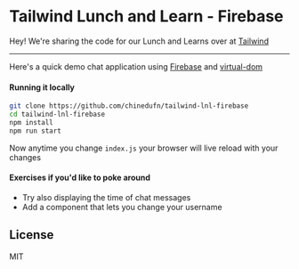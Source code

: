 Tailwind Lunch and Learn - Firebase
===================================

Hey! We're sharing the code for our Lunch and Learns over at [Tailwind](https://www.tailwindapp.com/)

---

Here's a quick demo chat application using [Firebase](http://firebase.google.com/) and [virtual-dom](https://github.com/Matt-Esch/virtual-dom)

#### Running it locally

```sh
git clone https://github.com/chinedufn/tailwind-lnl-firebase
cd tailwind-lnl-firebase
npm install
npm run start
```

Now anytime you change `index.js` your browser will live reload with your changes

#### Exercises if you'd like to poke around

- Try also displaying the time of chat messages
- Add a component that lets you change your username

## License

MIT

